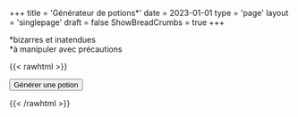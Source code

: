 +++
title = 'Générateur de potions*'
date = 2023-01-01
type = 'page'
layout = 'singlepage'
draft = false
ShowBreadCrumbs = true
+++

*bizarres et inatendues  
*à manipuler avec précautions

{{< rawhtml >}}

<div>
    <button onclick="generatePotion()">Générer une potion</button>
    <div id='divP'></div>
</div>

<script>
    const divP = document.getElementById('divP');

    const formeFlacon = [
        ['d\'amphore', 'de topette', 'de tube', 'de bulbe', 'cubique', 'cônique'],
        ['de croissant', 'd\'huillier', 'de flasque', 'de grenouille', '???', 'de polyèdre'],
        ['de gourde', 'de buste', 'de fleur', 'd\'icosaèdre', 'de corne', 'de sablier'],
        ['d\'humanoïde', 'de poisson', 'de losange', 'de bocal à confiture', 'de raisin', 'd\'ellipsoïde'],
        ['de chien', 'de hibou', 'de pyramide', 'de pavé (droit)', 'de crâne', 'sphérique'],
        ['de larme', 'de tour', 'de pomme', 'de fraise', 'de fiole', 'd\'outre']
    ];

    const materielFlacon = ['verre', 'crystal', 'métal', 'peau', 'bois'];

    const couleurPotion = [
        ['albâtre', 'ambre', 'abricot/citrouille/carotte', 'sang', 'os', 'menthe'],
        ['jaune canari', 'capucine (variante de rose)', 'terre', 'cerise', 'transparent', 'cuivre'],
        ['gris colombe', 'azur (bleu électrique)', 'émeraude', 'chair', 'fuchsia', 'noir'],
        ['or', 'indigo', 'encré', 'lapis', 'lavande', 'citron vert'],
        ['taupe', 'moutarde', 'olive', 'opale', 'prune', 'sapin'],
        ['multicolore', 'rose', 'argent', 'bleu ciel', 'glace', 'aubergine']
    ];

    const consistancePotion = [
        ['de compote', 'de pâte', 'de sang', 'de caramel', 'crayeuse', 'de fromage blanc'],
        ['cristallisée', 'sirupeuse', 'de blancs en neige', 'de confit d’oignons', 'de gélatine', 'de colle'],
        ['granuleuse', 'de gruau', 'de crème épaisse', 'de miel', 'visqueuse', 'de guimauve'],
        ['de dentifrice', 'de confiture', 'de mayonnaise', 'de milk-shake', 'de mélasse', 'd\'huile'],
        ['de jus d\'orange (pulpe)', 'de bouillie', 'de pudding', 'de chewing-gum', 'boueuse', 'filamenteuse'],
        ['de ragoût', 'de caoutchouc', 'de chocolat (solide puis fondant)', 'de bonbon', 'd\'eau', 'de yaourt']
    ];

    const bizarreriePotion = [
        ['bouillonne', 'bourdonne', 'est réfrigérée', 'est inerte', 'est fraîche', 'crépite'],
        ['fait des vagues', 'est vaporeuse', 'est effervescente', 'est mousseuse', 'est brumeuse', 'est givrée'],
        ['scintille', 'est luisante', 'brille', 'gargouille', 'gazouille', 'est chaude'],
        ['fredonne', 'semble vivante', 'est extrêmement lourde', 'pulse', 'est réfléchissante', 'ondule'],
        ['tourbillonne', 'est séparée', 'frémit', 'est fumante', 'parle (pas forcément dans une langue connue d\'ailleurs ;) )', 'siffle (comme un serpent)'],
        ['grogne', 'flotte', 'vibre', 'est immobile', 'forme un siphon', 'ronronne']
    ];

    const parfumPotion = [
        ['d\'alcool', 'd\'amande', 'd\'ammoniaque', 'de pomme', 'de bébé', 'de pamplemousse'],
        ['de camphre', 'de bois de cèdre', 'de citron', 'd\'herbe coupée', 'de poisson', 'd\'encens'],
        ['de cuir', 'de malt', 'de terre', 'de médicament', 'de menthe', 'de moisissure'],
        ['de noisette', 'd\'océan', 'de vieux fromage', 'de peinture', 'de sapin', 'de pomme de pin'],
        ['de cheval', 'de pluie', 'de rose', 'de putois', 'de lait aigre', 'de fraise'],
        ['de soufre', 'de thym', 'de fleurs', 'd\'urine', 'de vinaigre', 'de chien mouillé']
    ];

    const goutPotion = [
        ['d\'alcool', 'de banane', 'de sang', 'de beurre', 'de bonbon', 'de cerise'],
        ['de piment', 'de chocolat', 'de noix de coco', 'd\'huître', 'de cuivre', 'de fraise'],
        ['de pétrole brut', 'd\'herbe', 'de pomme', 'd\'ail', 'de gingembre', 'de raisin'],
        ['de miel', 'de fromage', 'de citron', 'de réglisse', 'de churros', 'de lait'],
        ['de pierre', 'de boue', 'de moutarde', 'de oignon', 'de poire', 'de cornichon'],
        ['de prune', 'd\'œuf pourri', 'de savon', 'de larmes', 'de vanille', 'de thé']
    ];

    const qualiteSort = [
        // D'AGRESSION
        [
            ['moquant', 'entravant/attachant', 'aveuglant', 'brûlant', 'suffoquant', 'consumant'],
            ['corrodant', 'écrasant', 'assourdissant', 'détonant', 'désintégrant', 'drainant'],
            ['électrisant', 'affligeant', 'gelant', 'harcelant', 'empalant', 'emprisonnant'],
            ['infectant', 'liquéfiant', 'mutant', 'paralysant', 'pétrifiant', 'perçant'],
            ['empoisonnant', 'martelant', 'déchirant', 'flagellant', 'éclatant', 'coupant/tranchant'],
            ['étouffant', 'étranglant', 'piquant/cinglant', 'rompant', 'tordant', 'flétrissant']
        ],
        // DE DÉFENSE
        [
            ['abjurant', 'absorbant', 'armurant', 'bannissant', 'camouflant', 'dissimulant'],
            ['contre-attaquant (physique)', 'guérissant (poison,maladie)', 'amortissant', 'déviant', 'disparaissant', 'désarmant'],
            ['déguisant', 'dissipant', 'enchevêtrant', 'évadant', 'gardant', 'durcissant'],
            ['soignant (pv)', 'ralentissant', 'revigorant (altération état)', 'raccommodant', 'annulant', 'obscurcissant'],
            ['patrouillant', 'préservant', 'réfléchissant', 'régénérant', 'ressuscitant', 'étanchéifiant'],
            ['isolant', 'abritant', 'protégeant', 'stabilisant', 'tournant/transformant', 'contournant/encerclant']
        ],
        // DE MOBILITÉ
        [
            ['accélérant', 'animant', 'attirant', 'enterrant', 'escaladant', 'rampant'],
            ['insidieusement', 'dansant', 'descendant', 'livrant', 'diminuant', 'enveloppant'],
            ['expandant', 'flottant', 'volant', 'galopant', 'sautant', 'suintant'],
            ['phasant', 'pulsant', 'poursuivant', 'réorganisant', 'repoussant', 'retrouvant'],
            ['renversant/inversant', 'roulant', 'tournant sur lui-même', 'explorant', 'tirant', 'glissant'],
            ['serpentant', 'harcelant', 'essaimant (comme un essaim)', 'téléportant', 'transportant', 'tournoyant']
        ],
        // AUTRE
        [
            ['addictant', 'adhérant', 'ancien', 'noir', 'éclosant', 'bruyant'],
            ['cultivant', 'éblouissant', 'divisant', 'dupliquant', 'évoluant', 'éteignant'],
            ['fusionnant', 'fantomatique', 'saisissant', 'envoûtant', 'gonflant', 'inversant'],
            ['revigorant', 'invisible', 'invulnérable', 'lubrifiant', 'multipliant', 'engourdissant'],
            ['prismatique', 'changeant', 'frissonnant', 'chantant', 'naissant', 'soudain'],
            ['convoquant', 'petit', 'transmutant', 'débloquant', 'vaste', 'murmurant']
        ],
        // DE MENTAL
        [
            ['vengeant', 'éveillant', 'déconcertant', 'apaisant', 'charmant', 'convainquant'],
            ['commandant', 'communiquant', 'séduisant', 'trompant', 'déchiffrant', 'démoralisant'],
            ['dégoûtant', 'dérangeant', 'rêvant', 'enhardissant', 'encodant', 'enrageant'],
            ['prévoyant', 'horrifiant', 'hystérisant', 'intimidant', 'intoxiquant', 'exaspérant'],
            ['hypnotisant', 'lisant l\'esprit', 'moquant', 'pacifiant', 'persuadant', 'révélant'],
            ['révoltant', 'émouvant (tristesse)', 'prédisant l\'avenir', 'donnant à réfléchir', 'terrifiant', 'lassant']
        ],
        // DE PERSONNALITÉ
        [
            ['embrouillé', 'prudent', 'condamnant', 'courtois', 'lâche', 'rusé'],
            ['curieux', 'sournois', 'déloyal', 'envieux', 'érudit', 'volage'],
            ['détestable', 'hautain', 'aidant', 'honorable', 'inexorable', 'irascible'],
            ['jovial', 'léthargique', 'loyal', 'magistral', 'malveillant', 'maniaque'],
            ['mélancolique', 'menaçant', 'mystique', 'obséquieux', 'obstiné', 'sauvage'],
            ['serein', 'splendide', 'subtile', 'vil', 'vorace', 'misérable']
        ]
    ];

    const elementSort = [
        // SOLIDE
        [
            ['ambre', 'écorce', 'os', 'pain', 'soufre', 'bonbon'],
            ['chitine', 'argile', 'cristal', 'chair', 'fleur', 'fruit'],
            ['champignon', 'verre', 'glace', 'fer', 'ivoire', 'feuille'],
            ['mousse', 'obsidienne', 'papier', 'plante', 'racine', 'caoutchouc'],
            ['rouille', 'sel', 'sable', 'soie', 'peau', 'terre'],
            ['pierre', 'sucre', 'épine', 'tissus', 'cire', 'bois']
        ],
        // GAZEUX
        [
            ['cendre', 'blizzard', 'souffle', 'nuage', 'poussière', 'brouillard'],
            ['brume', 'parfum', 'émanation', 'grêle', 'nuageux', 'cyclone'],
            ['encens', 'miasme', 'bruine', 'peste', 'pollen', 'poudre'],
            ['pluie', 'tempête de sable', 'pollution', 'fumée', 'neige', 'suie'],
            ['étincelle', 'épice', 'spore', 'vapeur (eau)', 'puanteur', 'tempête'],
            ['orage', 'tornade', 'vapeur (autre)', 'virevoltant (western)', 'murmure', 'vent']
        ],
        // ABSTRAIT
        [
            ['automne', 'chaos', 'froid', 'ténèbres', 'mort', 'distorsion'],
            ['rêve', 'évolution', 'vie', 'chaleur', 'fantôme', 'gravité'],
            ['croissance', 'harmonie', 'feu', 'lumière', 'foudre', 'mémoire'],
            ['esprit', 'mutation', 'probabilité', 'radiation', 'pourriture', 'ombre'],
            ['âme', 'son', 'printemps', 'étoile', 'stase', 'été'],
            ['soleil', 'lune', 'vitesse', 'vide', 'distorsion', 'hiver']
        ],
        // LIQUIDE
        [
            ['acide', 'bière', 'sang', 'saumure', 'beurre', 'cidre'],
            ['mousse', 'colle', 'miel', 'encre', 'gelée', 'lave'],
            ['confiture', 'mélasse', 'lait', 'vase', 'gruau', 'huile'],
            ['peinture', 'mucosité', 'poison', 'pudding', 'lave', 'mercure'],
            ['résine', 'salive', 'sève', 'boue', 'soupe', 'sirop'],
            ['goudron', 'thé', 'larmes', 'vinaigre', 'eau', 'vin']
        ],
        // ANIMAL
        [
            ['fourmi', 'chauve-souris', 'abeille', 'scarabée', 'papillon', 'mille-pattes'],
            ['cochon d’inde', 'cheval', 'crabe', 'corbeau', 'luciole', 'chien'],
            ['mouche', 'grenouille', 'vache', 'aigle', 'coccinelle', 'sangsue'],
            ['lézard', 'sauterelle', 'asticot', 'renard', 'taupe', 'chat'],
            ['souris/rat', 'perruche', 'oie', 'scorpion', 'serpent', 'cerf'],
            ['mouton', 'escargot', 'moineau', 'araignée', 'écureuil', 'poisson']
        ],
        // OBJET
        [
            ['flèche', 'cloche', 'branche', 'bouton', 'bougie', 'parchemin'],
            ['chaîne', 'griffe', 'pièce de monnaie', 'œuf', 'œil', 'plume'],
            ['cœur', 'chaise', 'crochet', 'clé', 'couteau', 'poumon'],
            ['enclume', 'clou', 'aiguille', 'statue(tte)', 'livre', 'crâne'],
            ['chiffon', 'corde', 'lingot', 'graine', 'terre', 'coquille'],
            ['épée', 'marteau', 'couronne', 'collier', 'dent', 'filet']
        ],
    ];

    const formeSort = [
        // STRUCTURE
        [
            ['autel', 'lit', 'brasero', 'pont', 'charrette', 'panier'],
            ['catapulte', 'char romain', 'maison', 'berceau', 'estrade', '???'],
            ['forge', 'forteresse', 'fontaine', 'jardin', 'porte', 'gibet/potence'],
            ['bibliothèque', 'monolithe', 'four', 'chemin', 'lac', 'cage'],
            ['pupitre', 'navire', 'sanctuaire/temple', 'cercle de pierre', 'trône', 'tour'],
            ['piège', 'arbre', 'cactus', 'tunnel', 'mur', 'lustre']
        ],
        // DYNAMIQUE
        [
            ['arc', 'phare', 'faisceau/rayon', 'explosion', 'fleurir', 'verrou'],
            ['bulle', 'rafale', 'cascade', 'bobine', 'danse', 'éruption'],
            ['pluie', 'charge', 'flamme', 'chute', 'fleuve', 'source'],
            ['regard', 'main', 'lasso', 'boucle', 'bouche', 'pouls'],
            ['rayonnement', 'ondulation', 'encensoir', 'chanson', 'pulvérisation', 'tempête'],
            ['festin', 'tentacule', 'torrent', 'doigt', 'vague', 'mot']
        ],
        // CRÉATURE
        [
            ['tolosses', 'golem', 'scarabée incendiaire', 'cube gélatineux', 'fantôme', 'gobelin'],
            ['vengearbre', 'janus (démon)', 'banshee', 'dragon', 'feu follet', 'hibours'],
            ['lémure', 'chimère', 'basilic', 'élémentaire', 'gargouille', 'hydre'],
            ['kraken', 'minotaure', 'momie', 'pégase', 'squelette', 'goule/zombie'],
            ['loup-garou', 'centaure', 'naga (reptilien)', 'pudding noir', 'tertre errant', 'dryade'],
            ['liane chasseresse', 'molosse infernal', 'ogre', 'razorback', 'gnoll', 'satyre']
        ],
        // OBJET
        [
            ['armure', 'flèche', 'hache', 'bannière', 'cloche', 'ceinture'],
            ['livre', 'bottes', 'robe', 'chaudron', 'casque', 'calice'],
            ['cape', 'collier', 'couronne', 'tambour', 'gants', 'marteau'],
            ['barre', 'corne', 'clé', 'couteau', 'lanterne', 'luth'],
            ['masque', 'miroir', 'filet', 'assiette', 'plume', 'anneau'],
            ['entraves', 'bouclier', 'lance', 'flacon', 'épée', 'roue']
        ],
        // STATIQUE
        [
            ['aura', 'barrière', 'goutte', 'cercle', 'nuage', 'cône'],
            ['cratère', 'cristal', 'cube', 'cylindre', 'disque', 'fissure'],
            ['plan', 'auréole', 'hélice', 'demi-sphère', 'hexagone', 'monticule'],
            ['ovale', 'pentagone', 'fosse/puits', 'silhouette', 'flaque', 'pyramide'],
            ['rectangle', 'contrat', 'sigil', 'sphère', 'carré', 'étoile'],
            ['triangle', 'tube', 'quartier de lune', 'bande', 'zigzag', 'zone']
        ],
        // ANIMALE
        [
            ['loup', 'tatou', 'blaireau', 'ours', 'castor', 'sanglier'],
            ['taureau', 'lynx', 'caméléon/varan', 'crocodile', 'cerf', 'aigle'],
            ['otarie/morse', 'renard', 'chèvre', 'antilope', 'condor/vautour', 'hippopotame'],
            ['cheval/âne', 'méduse', 'pieuvre', 'porc-épic', 'hibou', 'paon'],
            ['kangourou', 'poisson/murène', 'lapin', 'requin/dauphin/orque', 'fennec', 'axolot'],
            ['tigre/lion', 'autruche', 'chiens de prairie', 'pingouin', 'marmotte', 'baleine']
        ]
    ];

    function generatePotion() {
        divP.innerHTML += "<br/>Le flacon, fait de "+randomizer(materielFlacon)+", a une forme "+randomizer(formeFlacon)+".<br/>";
        divP.innerHTML += "La potion qu'il contient est de couleur "+randomizer(couleurPotion)+". Bizarrement, elle "+randomizer(bizarreriePotion)+".<br/>";
        divP.innerHTML += "Lorsque vous l'ouvrez, une odeur "+randomizer(parfumPotion)+" s'en échappe.<br/>";
        divP.innerHTML += "Dans votre bouche, elle a une consistance "+randomizer(consistancePotion)+" et un goût "+randomizer(goutPotion)+".<br/>";

        divP.innerHTML += "Le sort contenu dans la potion : ";

        switch (Math.floor(Math.random() * 4)) {
            case 0: // [Élément] [Qualité]
            divP.innerHTML += "<< "+randomizer(elementSort)+" "+randomizer(qualiteSort)+" >><br/>";
            break;
            case 1: // [Forme] [Qualité]
            divP.innerHTML += "<< "+randomizer(formeSort)+" "+randomizer(qualiteSort)+" >><br/>";
            break;
            case 2: // [Forme] de [Élément]
            divP.innerHTML += "<< "+randomizer(formeSort)+" de "+randomizer(elementSort)+" >><br/>";
            break;
            case 3:// [Forme] de [Élément] [Qualité]
            divP.innerHTML += "<< "+randomizer(formeSort)+" de "+randomizer(elementSort)+" "+randomizer(qualiteSort)+" >><br/>";
            break;
        }

        if(document.getElementById('btnReset') === null) {
            divP.insertAdjacentHTML('afterend', '<br/><button id="btnReset" onclick="resetRes()">Remettre à zero les résultats</button>');
        }
    };

    function randomizer(tab) {
        let res = tab[Math.floor(Math.random() * tab.length)];

        if(Array.isArray(res)){
            return randomizer(res);
        }

        return res;
    }

    function resetRes() {
        divP.innerHTML = '';
        document.getElementById('btnReset').remove()
    }
</script>

{{< /rawhtml >}}
